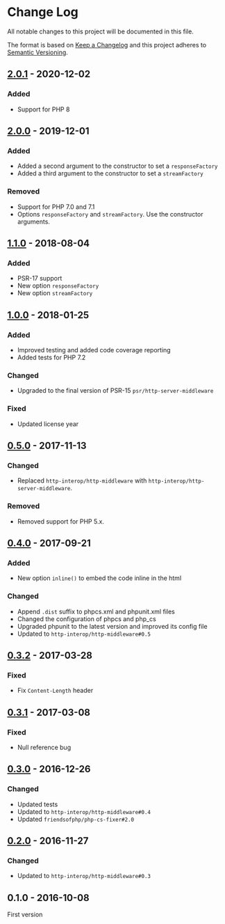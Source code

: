 # Change Log

All notable changes to this project will be documented in this file.

The format is based on [Keep a Changelog](http://keepachangelog.com/)
and this project adheres to [Semantic Versioning](http://semver.org/).

## [2.0.1] - 2020-12-02
### Added
- Support for PHP 8

## [2.0.0] - 2019-12-01
### Added
- Added a second argument to the constructor to set a `responseFactory`
- Added a third argument to the constructor to set a `streamFactory`

### Removed
- Support for PHP 7.0 and 7.1
- Options `responseFactory` and `streamFactory`. Use the constructor arguments.

## [1.1.0] - 2018-08-04
### Added
- PSR-17 support
- New option `responseFactory`
- New option `streamFactory`

## [1.0.0] - 2018-01-25
### Added
- Improved testing and added code coverage reporting
- Added tests for PHP 7.2

### Changed
- Upgraded to the final version of PSR-15 `psr/http-server-middleware`

### Fixed
- Updated license year

## [0.5.0] - 2017-11-13
### Changed
- Replaced `http-interop/http-middleware` with  `http-interop/http-server-middleware`.

### Removed
- Removed support for PHP 5.x.

## [0.4.0] - 2017-09-21
### Added
- New option `inline()` to embed the code inline in the html

### Changed
- Append `.dist` suffix to phpcs.xml and phpunit.xml files
- Changed the configuration of phpcs and php_cs
- Upgraded phpunit to the latest version and improved its config file
- Updated to `http-interop/http-middleware#0.5`

## [0.3.2] - 2017-03-28
### Fixed
- Fix `Content-Length` header

## [0.3.1] - 2017-03-08
### Fixed
- Null reference bug

## [0.3.0] - 2016-12-26
### Changed
- Updated tests
- Updated to `http-interop/http-middleware#0.4`
- Updated `friendsofphp/php-cs-fixer#2.0`

## [0.2.0] - 2016-11-27
### Changed
- Updated to `http-interop/http-middleware#0.3`

## 0.1.0 - 2016-10-08
First version

[2.0.1]: https://github.com/middlewares/debugbar/compare/v2.0.0...v2.0.1
[2.0.0]: https://github.com/middlewares/debugbar/compare/v1.1.0...v2.0.0
[1.1.0]: https://github.com/middlewares/debugbar/compare/v1.0.0...v1.1.0
[1.0.0]: https://github.com/middlewares/debugbar/compare/v0.5.0...v1.0.0
[0.5.0]: https://github.com/middlewares/debugbar/compare/v0.4.0...v0.5.0
[0.4.0]: https://github.com/middlewares/debugbar/compare/v0.3.2...v0.4.0
[0.3.2]: https://github.com/middlewares/debugbar/compare/v0.3.1...v0.3.2
[0.3.1]: https://github.com/middlewares/debugbar/compare/v0.3.0...v0.3.1
[0.3.0]: https://github.com/middlewares/debugbar/compare/v0.2.0...v0.3.0
[0.2.0]: https://github.com/middlewares/debugbar/compare/v0.1.0...v0.2.0
